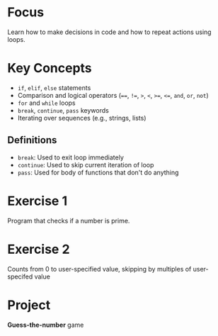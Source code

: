 # Focus
Learn how to make decisions in code and how to repeat actions using loops.

# Key Concepts
- `if`, `elif`, `else` statements
- Comparison and logical operators (`==`, `!=`, `>`, `<`, `>=`, `<=`, `and`, `or`, `not`)
- `for` and `while` loops
- `break`, `continue`, `pass` keywords
- Iterating over sequences (e.g., strings, lists)

## Definitions
- `break`: Used to exit loop immediately
- `continue`: Used to skip current iteration of loop
- `pass`: Used for body of functions that don't do anything

# Exercise 1
Program that checks if a number is prime.

# Exercise 2
Counts from 0 to user-specified value, skipping by multiples of user-specifed value

# Project
**Guess-the-number** game